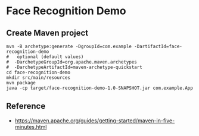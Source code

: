 
# Face Recognition Demo


## Create Maven project

```
mvn -B archetype:generate -DgroupId=com.example -DartifactId=face-recognition-demo
#   optional (default values)
#  -DarchetypeGroupId=org.apache.maven.archetypes
#  -DarchetypeArtifactId=maven-archetype-quickstart
cd face-recognition-demo
mkdir src/main/resources
mvn package
java -cp target/face-recognition-demo-1.0-SNAPSHOT.jar com.example.App
```


## Reference

* https://maven.apache.org/guides/getting-started/maven-in-five-minutes.html

